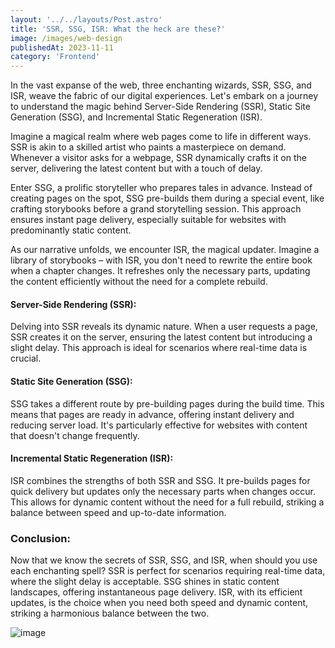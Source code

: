 ```yaml
---
layout: '../../layouts/Post.astro'
title: 'SSR, SSG, ISR: What the heck are these?'
image: /images/web-design
publishedAt: 2023-11-11
category: 'Frontend'
---
```


In the vast expanse of the web, three enchanting wizards, SSR, SSG, and ISR, weave the fabric of our digital experiences. Let's embark on a journey to understand the magic behind Server-Side Rendering (SSR), Static Site Generation (SSG), and Incremental Static Regeneration (ISR).

Imagine a magical realm where web pages come to life in different ways. SSR is akin to a skilled artist who paints a masterpiece on demand. Whenever a visitor asks for a webpage, SSR dynamically crafts it on the server, delivering the latest content but with a touch of delay.

Enter SSG, a prolific storyteller who prepares tales in advance. Instead of creating pages on the spot, SSG pre-builds them during a special event, like crafting storybooks before a grand storytelling session. This approach ensures instant page delivery, especially suitable for websites with predominantly static content.

As our narrative unfolds, we encounter ISR, the magical updater. Imagine a library of storybooks – with ISR, you don't need to rewrite the entire book when a chapter changes. It refreshes only the necessary parts, updating the content efficiently without the need for a complete rebuild.


#### Server-Side Rendering (SSR):

Delving into SSR reveals its dynamic nature. When a user requests a page, SSR creates it on the server, ensuring the latest content but introducing a slight delay. This approach is ideal for scenarios where real-time data is crucial.

#### Static Site Generation (SSG):

SSG takes a different route by pre-building pages during the build time. This means that pages are ready in advance, offering instant delivery and reducing server load. It's particularly effective for websites with content that doesn't change frequently.

#### Incremental Static Regeneration (ISR):

ISR combines the strengths of both SSR and SSG. It pre-builds pages for quick delivery but updates only the necessary parts when changes occur. This allows for dynamic content without the need for a full rebuild, striking a balance between speed and up-to-date information.

### Conclusion:

Now that we know the secrets of SSR, SSG, and ISR, when should you use each enchanting spell? 
SSR is perfect for scenarios requiring real-time data, where the slight delay is acceptable. 
SSG shines in static content landscapes, offering instantaneous page delivery. ISR, with its efficient updates, is the choice when you need both speed and dynamic content, striking a harmonious balance between the two.

![image](/images/ssr-ssg-isr-comparison.png)
